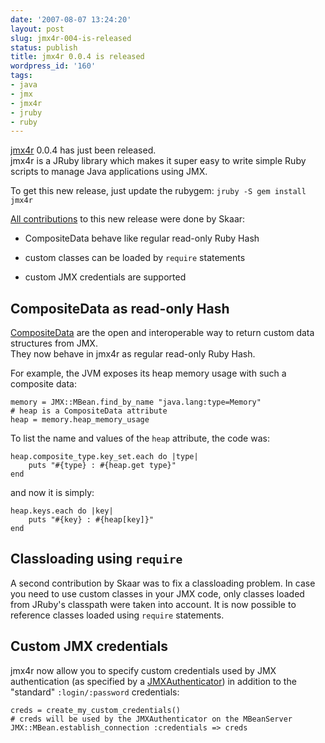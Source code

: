 ```yaml
---
date: '2007-08-07 13:24:20'
layout: post
slug: jmx4r-004-is-released
status: publish
title: jmx4r 0.0.4 is released
wordpress_id: '160'
tags:
- java
- jmx
- jmx4r
- jruby
- ruby
---
```


[jmx4r][jmx4r] 0.0.4 has just been released.  
jmx4r is a JRuby library which makes it super easy to write simple Ruby scripts to manage Java applications using JMX.

To get this new release, just update the rubygem: `jruby -S gem install jmx4r`

[All contributions][0.0.4-issues] to this new release were done by Skaar:





  * CompositeData behave like regular read-only Ruby Hash


  * custom classes can be loaded by `require` statements


  * custom JMX credentials are supported



[jmx4r]: http://code.google.com/p/jmx4r/
[0.0.4-issues]: http://code.google.com/p/jmx4r/issues/list?can=1&q;=label:Milestone-0_0_4&colspec;=ID%20Type%20Status%20Priority%20Milestone%20Owner%20Summary&sort;=&x;=Milestone&y;=&cells;=tiles



## CompositeData as read-only Hash ##

[CompositeData][compositedata] are the open and interoperable way to return custom data structures from JMX.  
They now behave in jmx4r as regular read-only Ruby Hash.

For example, the JVM exposes its heap memory usage with such a composite data:


    
    
    memory = JMX::MBean.find_by_name "java.lang:type=Memory"
    # heap is a CompositeData attribute
    heap = memory.heap_memory_usage
    



To list the name and values of the `heap` attribute, the code was:


    
    
    heap.composite_type.key_set.each do |type|
        puts "#{type} : #{heap.get type}"
    end
    



and now it is simply:


    
    
    heap.keys.each do |key|
        puts "#{key} : #{heap[key]}"
    end
    



## Classloading using `require` ##

A second contribution by Skaar was to fix a classloading problem.
In case you need to use custom classes in your JMX code, only classes loaded from JRuby's classpath were taken into account.
It is now possible to reference classes loaded using `require` statements.

## Custom JMX credentials ##

jmx4r now allow you to specify custom credentials used by JMX authentication (as specified by a [JMXAuthenticator][jmxauthenticator]) in addition to the "standard" `:login/:password` credentials:


    
    
    creds = create_my_custom_credentials()
    # creds will be used by the JMXAuthenticator on the MBeanServer
    JMX::MBean.establish_connection :credentials => creds
    

   

[compositedata]: http://java.sun.com/j2se/1.5.0/docs/api/javax/management/openmbean/CompositeData.html
[jmxauthenticator]: http://java.sun.com/j2se/1.5.0/docs/api/javax/management/remote/JMXAuthenticator.html
